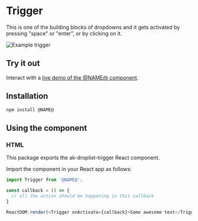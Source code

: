 # Trigger

This is one of the building blocks of dropdowns and it gets activated by pressing "space" or "enter", or by clicking on it.

![Example trigger](https://bytebucket.org/atlassian/atlaskit/raw/@BITBUCKET_COMMIT@/packages/ak-droplist-trigger/docs/trigger.gif)
## Try it out

Interact with a [live demo of the @NAME@ component](https://aui-cdn.atlassian.com/atlaskit/stories/@NAME@/@VERSION@/).

## Installation

```sh
npm install @NAME@
```

## Using the component

### HTML

This package exports the ak-droplist-trigger React component.

Import the component in your React app as follows:

```js
import Trigger from '@NAME@';

const callback = () => {
  // all the action should be happening in this callback
}

ReactDOM.render(<Trigger onActivate={callback}>Some awesome text</Trigger>, container);
```
